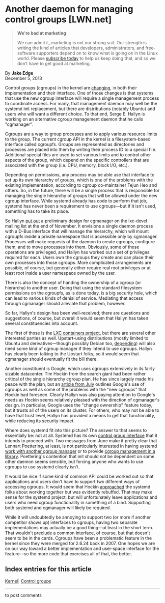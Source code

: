 # Another daemon for managing control groups [LWN.net]

> **We're bad at marketing**
> 
> We can admit it, marketing is not our strong suit. Our strength is writing the kind of articles that developers, administrators, and free-software supporters depend on to know what is going on in the Linux world. Please [subscribe today](/Promo/nsn-bad/subscribe) to help us keep doing that, and so we don’t have to get good at marketing. 

By **Jake Edge**  
December 5, 2013 

Control groups (cgroups) in the kernel are [changing](/Articles/574317/), in both their implementation and their interface. One of those changes is that systems that use the new cgroup interface will require a single management process to coordinate access. For many, that management daemon may well be the systemd init replacement, but there are distributions (notably Ubuntu) and users who will want a different choice. To that end, Serge E. Hallyn is working on an alternative cgroup management daemon that he calls "cgmanager". 

Cgroups are a way to group processes and to apply various resource limits to the group. The current cgroup API in the kernel is a filesystem-based interface called cgroupfs. Groups are represented as directories and processes are placed into them by writing their process ID to a special file. Additional special files are used to set various limits and to control other aspects of the group, which depend on the specific controllers that are associated with the group (i.e. CPU, memory, block I/O, etc.). 

Depending on permissions, any process may be able use that interface to set up its own hierarchy of groups, which is one of the problems with the existing implementation, according to cgroup co-maintainer Tejun Heo and others. So, in the future, there will be a single process that is responsible for managing the single hierarchy of groups that will be allowed under the new cgroup interface. While systemd already has code to perform that job, systemd has never been a requirement to use cgroups—but if it isn't used, something has to take its place. 

So Hallyn [put out](/Articles/575683/) a preliminary design for cgmanager on the lxc-devel mailing list at the end of November. It envisions a single daemon process with a D-Bus interface that will manage the hierarchy, which will mount cgroupfs inside a private namespace that is accessible only by cgmanager. Processes will make requests of the daemon to create cgroups, configure them, and to move processes into them. Obviously, some of those operations are privileged, and Hallyn has worked out a set of privileges required for each. Users own the cgroups they create and can place their own processes into those cgroups. More complicated arrangements are possible, of course, but generally either require real root privileges or at least root inside a user namespace owned by the user. 

There is also the concept of handing the ownership of a cgroup (or hierarchy) to another user. Doing that using the standard filesystem permissions on the cgroupfs, as is done today, is a big security hole, which can lead to various kinds of denial of service. Mediating that access through cgmanager should alleviate that problem, however. 

So far, Hallyn's design has been well-received; there are questions and suggestions, of course, but overall it would seem that Hallyn has taken several constituencies into account. 

The first of those is the [LXC containers project](http://linuxcontainers.org/), but there are several other interested parties as well. Upstart-using distributions (mostly limited to Ubuntu and derivatives—though possibly Debian too, [depending](/Articles/572805/)) will also need some kind of cgroup manager if they intend to use cgroups. Hallyn has clearly been talking to the Upstart folks, so it would seem that cgmanager should eventually fit the bill there. 

Another constituent is Google, which uses cgroups extensively in its fairly sizable datacenter. Tim Hockin from the search giant had been rather critical of the single hierarchy cgroup plan. He has since largely made his peace with the plan, but an [article from July](/Articles/557082/) outlines Google's use of cgroups as well as some of the problems with the "new cgroups" that Hockin had foreseen. Clearly Hallyn was also paying attention to Google's needs as Hockin seems relatively pleased with the direction of cgmanager's design. In particular, Google uses the "change ownership" feature today, but it trusts all of the users on its cluster. For others, who may not be able to have that trust level, Hallyn has provided a means to get that functionality, while reducing its security impact. 

Where does systemd fit into this picture? The answer to that seems to essentially be: not at all. Systemd has its own [control group interface](http://www.freedesktop.org/wiki/Software/systemd/ControlGroupInterface/) that it intends to proceed with. Two messages from June make it pretty clear that Lennart Poettering, at least, is not particularly interested in having systemd [work with another cgroup manager](/Articles/557111/) or to provide [cgroup management in a library](/Articles/557140/). Poettering's contention that init should not be dependent on some other daemon seems sensible, but forcing anyone who wants to use cgroups to use systemd clearly isn't. 

It would be nice if some kind of common API could be worked out so that applications and users don't have to support two different ways of accessing cgroups. It would seem that Hockin [approached](/Articles/575705/) the systemd folks about working together but was evidently rebuffed. That may make sense for the systemd project, but will unfortunately leave applications and users who need cgroup functionality in something of a bind. Supporting both systemd and cgmanager will likely be required. 

While it will undoubtedly be annoying to support two (or more if another competitor shows up) interfaces to cgroups, having two separate implementations may actually be a good thing—at least in the short term. That wouldn't preclude a common interface, of course, but that doesn't seem to be in the cards. Cgroups have been a problematic feature in the kernel since they were merged for 2.6.24 back in 2007. One hopes we are on our way toward a better implementation and user-space interface for the feature—so the more code that exercises all of that, the better. 

  
Index entries for this article  
---  
[Kernel](/Kernel/Index)| [Control groups](/Kernel/Index#Control_groups)  
  


* * *

to post comments 
